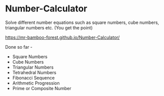 # Number-Calculator
Solve different number equations such as square numbers, cube numbers, triangular numbers etc. (You get the point) 

https://mr-bamboo-forest.github.io/Number-Calculator/

Done so far - 
* Square Numbers
* Cube Numbers
* Triangular Numbers
* Tetrahedral Numbers
* Fibonacci Sequence 
* Arithmetic Progression 
* Prime or Composite Number
